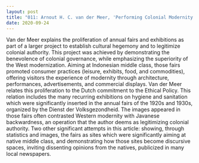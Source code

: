 ```yaml
---
layout: post
title: "011: Arnout H. C. van der Meer, 'Performing Colonial Modernity: Fairs, Consumerism, and the Emergence of the Indonesian Middle Class,' in Bijdragen tot de Taal-, Land-, en Vokenkunde 173 (2017)"
date: 2020-09-24
---
```

Van der Meer explains the proliferation of annual fairs and exhibitions as part of a larger project to establish cultural hegemony and to legitimize colonial authority. This project was achieved by demonstrating the benevolence of colonial governance, while emphasizing the superiority of the West modernization. Aiming at Indonesian middle class, those fairs promoted consumer practices (leisure, exhibits, food, and commodities), offering visitors the experience of modernity through architecture, performances, advertisements, and commercial displays. Van der Meer relates this proliferation to the Dutch commitment to the Ethical Policy. This relation includes the many recurring exhibitions on hygiene and sanitation which were significantly inserted in the annual fairs of the 1920s and 1930s, organized by the Dienst der Volksgezondheid. The images appeared in those fairs often contrasted Western modernity with Javanese backwardness, an operation that the author deems as legitimizing colonial authority. Two other significant attempts in this article: showing, through statistics and images, the fairs as sites which were significantly aiming at native middle class, and demonstrating how those sites become discursive spaces, inviting dissenting opinions from the natives, publicized in many local newspapers.
